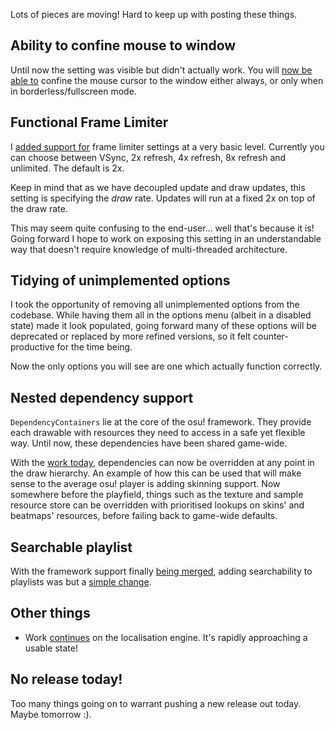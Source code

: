 Lots of pieces are moving! Hard to keep up with posting these things.

## Ability to confine mouse to window

Until now the setting was visible but didn't actually work. You will [now be able to](https://github.com/ppy/osu-framework/pull/688) confine the mouse cursor to the window either always, or only when in borderless/fullscreen mode.

## Functional Frame Limiter

I [added support for](https://github.com/ppy/osu-framework/pull/689) frame limiter settings at a very basic level. Currently you can choose between VSync, 2x refresh, 4x refresh, 8x refresh and unlimited. The default is 2x.

Keep in mind that as we have decoupled update and draw updates, this setting is specifying the *draw* rate. Updates will run at a fixed 2x on top of the draw rate.

This may seem quite confusing to the end-user... well that's because it is! Going forward I hope to work on exposing this setting in an understandable way that doesn't require knowledge of multi-threaded architecture.

## Tidying of unimplemented options

I took the opportunity of removing all unimplemented options from the codebase. While having them all in the options menu (albeit in a disabled state) made it look populated, going forward many of these options will be deprecated or replaced by more refined versions, so it felt counter-productive for the time being.

Now the only options you will see are one which actually function correctly.

## Nested dependency support

`DependencyContainers` lie at the core of the osu! framework. They provide each drawable with resources they need to access in a safe yet flexible way. Until now, these dependencies have been shared game-wide.

With the [work today](https://github.com/ppy/osu-framework/pull/685), dependencies can now be overridden at any point in the draw hierarchy. An example of how this can be used that will make sense to the average osu! player is adding skinning support. Now somewhere before the playfield, things such as the texture and sample resource store can be overridden with prioritised lookups on skins' and beatmaps' resources, before failing back to game-wide defaults.

## Searchable playlist

With the framework support finally [being merged](https://github.com/ppy/osu-framework/pull/569), adding searchability to playlists was but a [simple change](https://github.com/ppy/osu/pull/694).

## Other things

- Work [continues](https://github.com/ppy/osu-framework/pull/678) on the localisation engine. It's rapidly approaching a usable state!

## No release today!

Too many things going on to warrant pushing a new release out today. Maybe tomorrow :).